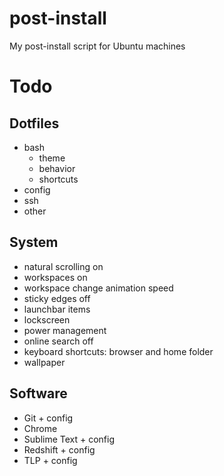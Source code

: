 # post-install
My post-install script for Ubuntu machines

# Todo

## Dotfiles

 - bash
     + theme
     + behavior
     + shortcuts
 - config
 - ssh
 - other

## System

 - natural scrolling on
 - workspaces on
 - workspace change animation speed
 - sticky edges off
 - launchbar items
 - lockscreen
 - power management
 - online search off
 - keyboard shortcuts: browser and home folder
 - wallpaper

## Software

 - Git + config
 - Chrome
 - Sublime Text + config
 - Redshift + config
 - TLP + config
